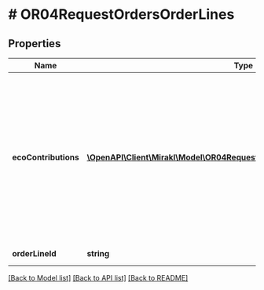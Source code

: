 # # OR04RequestOrdersOrderLines

## Properties

Name | Type | Description | Notes
------------ | ------------- | ------------- | -------------
**ecoContributions** | [**\OpenAPI\Client\Mirakl\Model\OR04RequestOrdersOrderLinesEcoContributions[]**](OR04RequestOrdersOrderLinesEcoContributions.md) | Eco-contributions to add or update on the order line - only available if the operator setting Activate data collection related to circular economy regulations has been enabled. | [optional]
**orderLineId** | **string** | Order line&#39;s identifier | [optional]

[[Back to Model list]](../../README.md#models) [[Back to API list]](../../README.md#endpoints) [[Back to README]](../../README.md)
